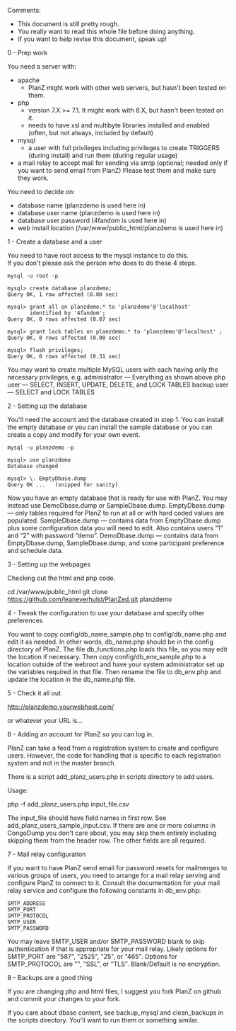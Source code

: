 Comments: 
  - This document is still pretty rough.
  - You really want to read this whole file before doing anything.
  - If you want to help revise this document, speak up! 

0 - Prep work

You need a server with: 
  - apache
     - PlanZ might work with other web servers, but hasn't been tested on them.
  - php
     - version 7.X >= 7.1.  It might work with 8.X, but hasn't been tested on it. 
     - needs to have xsl and multibyte libraries installed and enabled
       (often, but not always, included by default)
  - mysql
     - a user with full privileges including privileges to create TRIGGERS 
       (during install) and run them (during regular usage)
  - a mail relay to accept mail for sending via smtp
       (optional; needed only if you want to send email from PlanZ)
Please test them and make sure they work.  

You need to decide on: 
  - database name          (planzdemo is used here in)
  - database user name     (planzdemo is used here in)
  - database user password (4fandom is used here in)
  - web install location   (/var/www/public_html/planzdemo is used here in)

1 -  Create a database and a user

You need to have root access to the mysql instance to do this.   
If you don't please ask the person who does to do these 4 steps. 

    mysql -u root -p

    mysql> create database planzdemo;
    Query OK, 1 row affected (0.00 sec)

    mysql> grant all on planzdemo.* to 'planzdemo'@'localhost' 
           identified by '4fandom'; 
    Query OK, 0 rows affected (0.07 sec)

    mysql> grant lock tables on planzdemo.* to 'planzdemo'@'localhost' ;
    Query OK, 0 rows affected (0.00 sec)

    mysql> flush privileges;
    Query OK, 0 rows affected (0.31 sec)

You may want to create multiple MySQL users with each having only the necessary privileges, e.g.
    administrator — Everything as shown above
    php user — SELECT, INSERT, UPDATE, DELETE, and LOCK TABLES
    backup user — SELECT and LOCK TABLES

2 -  Setting up the database 

You'll need the account and the database created in step 1. 
You can install the empty database or you can install the sample database or you can
create a copy and modify for your own event.

    mysql -u planzdemo -p

    mysql> use planzdemo
    Database changed

    mysql> \. EmptyDbase.dump
    Query OK ...   (snipped for sanity)

Now you have an empty database that is ready for use with PlanZ.  You may instead
use DemoDbase.dump or SampleDbase.dump.
    EmptyDbase.dump — only tables required for PlanZ to run at all or with hard coded
        values are populated.
    SampleDbase.dump — contains data from EmptyDbase.dump plus some configuration data
        you will need to edit.  Also contains users “1” and “2” with password “demo”.
    DemoDbase.dump — contains data from EmptyDbase.dump, SampleDbase.dump, and some
        participant preference and schedule data.

3 - Setting up the webpages 

Checking out the html and php code. 

   cd /var/www/public_html
   git clone https://github.com/leaneverhulst/PlanZed.git planzdemo

4 - Tweak the configuration to use your database and specify other preferences

You want to copy config/db_name_sample.php to config/db_name.php 
and edit it as needed.  In other words, db_name.php should be in the config
directory of PlanZ.  The file db_functions.php loads this file, so you may edit the
location if necessary.
Then copy config/db_env_sample.php to a location outside of the webroot and
have your system administrator set up the variables required in that file. Then 
rename the file to db_env.php and update the location in the db_name.php file.

5 -  Check it all out

http://planzdemo.yourwebhost.com/

or whatever your URL is... 

6 - Adding an account for PlanZ so you can log in.

PlanZ can take a feed from a registration system to create and configure users.  However, the
code for handling that is specific to each registration system and not in the master branch. 

There is a script add_planz_users.php in scripts directory to add users.

Usage:

php -f add_planz_users.php input_file.csv

The input_file should have field names in first row.  See add_planz_users_sample_input.csv.  If there are one or more
columns in CongoDump you don't care about, you may skip them entirely including skipping them from the header row. The
other fields are all required.

7 - Mail relay configuration

If you want to have PlanZ send email for password resets for mailmerges to various groups of users, you
need to arrange for a mail relay serving and configure PlanZ to connect to it.  Consult the documentation for your
mail relay service and configure the following constants in db_env.php:

    SMTP_ADDRESS
    SMTP_PORT
    SMTP_PROTOCOL
    SMTP_USER
    SMTP_PASSWORD
    
You may leave SMTP_USER and/or SMTP_PASSWORD blank to skip authentication if that is appropriate for your mail relay.
Likely options for SMTP_PORT are "587", "2525", "25", or "465".
Options for SMTP_PROTOCOL are "", "SSL", or "TLS".  Blank/Default is no encryption.

8 - Backups are a good thing 

If you are changing php and html files, I suggest you fork PlanZ on github and commit your changes to your fork.

If you care about dbase content, see backup_mysql and clean_backups in the 
scripts directory.  You'll want to run them or something similar.   

